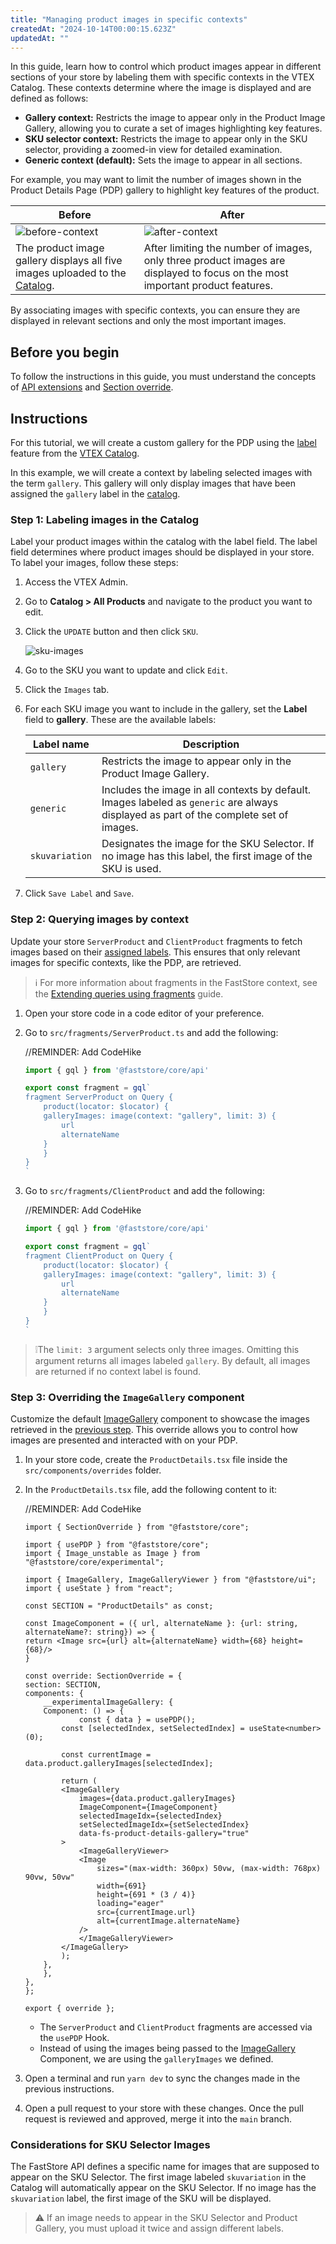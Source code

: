 ```yaml
---
title: "Managing product images in specific contexts"
createdAt: "2024-10-14T00:00:15.623Z"
updatedAt: ""
---
```


In this guide, learn how to control which product images appear in different sections of your store by labeling them with specific contexts in the VTEX Catalog. These contexts determine where the image is displayed and are defined as follows:

- **Gallery context:** Restricts the image to appear only in the Product Image Gallery, allowing you to curate a set of images highlighting key features.
- **SKU selector context:** Restricts the image to appear only in the SKU selector, providing a zoomed-in view for detailed examination.
- **Generic context (default):** Sets the image to appear in all sections.

For example, you may want to limit the number of images shown in the Product Details Page (PDP) gallery to highlight key features of the product.

| **Before** | **After** |
| ---------- | --------- |
| ![before-context](https://vtexhelp.vtexassets.com/assets/docs/src/before___bec5e5c536162b228cd4d50d0042c4a6.png) | ![after-context](https://vtexhelp.vtexassets.com/assets/docs/src/after___f6bb9be611ba511d7eee8558c34a2732.png) |
| The product image gallery displays all five images uploaded to the [Catalog](https://help.vtex.com/en/tracks/catalog-101--5AF0XfnjfWeopIFBgs3LIQ). | After limiting the number of images, only three product images are displayed to focus on the most important product features. |

By associating images with specific contexts, you can ensure they are displayed in relevant sections and only the most important images.

## Before you begin

To follow the instructions in this guide, you must understand the concepts of [API extensions](https://developers.vtex.com/docs/guides/faststore/api-extensions-overview) and [Section override](https://developers.vtex.com/docs/guides/faststore/overrides-overview).

## Instructions

For this tutorial, we will create a custom gallery for the PDP using the [label](https://help.vtex.com/en/tracks/catalog-101--5AF0XfnjfWeopIFBgs3LIQ/17PxekVPmVYI4c3OCQ0ddJ#adding-an-image-to-the-sku) feature from the [VTEX Catalog](https://help.vtex.com/tracks/catalog-101--5AF0XfnjfWeopIFBgs3LIQ).

In this example, we will create a context by labeling selected images with the term `gallery`. This gallery will only display images that have been assigned the `gallery` label in the [catalog](https://help.vtex.com/en/tracks/catalog-101--5AF0XfnjfWeopIFBgs3LIQ).

### Step 1: Labeling images in the Catalog

Label your product images within the catalog with the label field.
The label field determines where product images should be displayed in your store.
To label your images, follow these steps:

1. Access the VTEX Admin.
2. Go to **Catalog > All Products** and navigate to the product you want to edit.
3. Click the `UPDATE` button and then click `SKU`.

    ![sku-images](https://vtexhelp.vtexassets.com/assets/docs/src/sku-images-admin___1baaa1f88be16795b892634b80676ccc.gif)

4. Go to the SKU you want to update and click `Edit`.
5. Click the `Images` tab.
6. For each SKU image you want to include in the gallery, set the **Label** field to **gallery**. These are the available labels:

    | Label name | Description |
    | ---------------- | ---------------- |
    | `gallery` | Restricts the image to appear only in the Product Image Gallery. |
    | `generic` | Includes the image in all contexts by default. Images labeled as `generic` are always displayed as part of the complete set of images. |
    | `skuvariation` | Designates the image for the SKU Selector. If no image has this label, the first image of the SKU is used. |

7. Click `Save Label` and `Save`.

### Step 2: Querying images by context

Update your store `ServerProduct` and `ClientProduct` fragments to fetch images based on their [assigned labels](#step-1-labeling-images-in-the-catalog). This ensures that only relevant images for specific contexts, like the PDP, are retrieved.

> ℹ️ For more information about fragments in the FastStore context, see the [Extending queries using fragments](https://developers.vtex.com/docs/guides/faststore/api-extensions-extending-queries-using-fragments) guide.

1. Open your store code in a code editor of your preference.
2. Go to `src/fragments/ServerProduct.ts` and add the following:

    //REMINDER: Add CodeHike

    ```js src/fragments/ServerProduct.ts
    import { gql } from '@faststore/core/api'
    
    export const fragment = gql`
    fragment ServerProduct on Query {
        product(locator: $locator) {
        galleryImages: image(context: "gallery", limit: 3) {
            url
            alternateName
        }
        }
    }
    `
    ```

3. Go to `src/fragments/ClientProduct` and add the following:

    //REMINDER: Add CodeHike

    ```js src/fragments/ClientProduct
    import { gql } from '@faststore/core/api'
    
    export const fragment = gql`
    fragment ClientProduct on Query {
        product(locator: $locator) {
        galleryImages: image(context: "gallery", limit: 3) {
            url
            alternateName
        }
        }
    }
    `
    ```

> ❕The `limit: 3` argument selects only three images. Omitting this argument returns all images labeled `gallery`. By default, all images are returned if no context label is found.

### Step 3: Overriding the `ImageGallery` component

Customize the default [ImageGallery](https://developers.vtex.com/docs/guides/faststore/organisms-image-gallery) component to showcase the images retrieved in the [previous step](#step-1-labeling-images-in-the-catalog). This override allows you to control how images are presented and interacted with on your PDP.

1. In your store code, create the `ProductDetails.tsx` file inside the `src/components/overrides` folder.
2. In the `ProductDetails.tsx` file, add the following content to it:

    //REMINDER: Add CodeHike

    ```tsx
    import { SectionOverride } from "@faststore/core";

    import { usePDP } from "@faststore/core";
    import { Image_unstable as Image } from "@faststore/core/experimental";

    import { ImageGallery, ImageGalleryViewer } from "@faststore/ui";
    import { useState } from "react";

    const SECTION = "ProductDetails" as const;

    const ImageComponent = ({ url, alternateName }: {url: string, alternateName?: string}) => {
    return <Image src={url} alt={alternateName} width={68} height={68}/>
    }

    const override: SectionOverride = {
    section: SECTION,
    components: {
        __experimentalImageGallery: {
        Component: () => {
                const { data } = usePDP();
            const [selectedIndex, setSelectedIndex] = useState<number>(0);
    
            const currentImage = data.product.galleryImages[selectedIndex];

            return (
            <ImageGallery
                images={data.product.galleryImages}
                ImageComponent={ImageComponent}
                selectedImageIdx={selectedIndex}
                setSelectedImageIdx={setSelectedIndex}
                data-fs-product-details-gallery="true"
            >
                <ImageGalleryViewer>
                <Image
                    sizes="(max-width: 360px) 50vw, (max-width: 768px) 90vw, 50vw"
                    width={691}
                    height={691 * (3 / 4)}
                    loading="eager"
                    src={currentImage.url}
                    alt={currentImage.alternateName}
                />
                </ImageGalleryViewer>
            </ImageGallery>
            );
        },
        },
    },
    };

    export { override };
    ```

   - The `ServerProduct` and `ClientProduct` fragments are accessed via the `usePDP` Hook.
   - Instead of using the images being passed to the [ImageGallery](https://developers.vtex.com/docs/guides/faststore/organisms-image-gallery) Component, we are using the `galleryImages` we defined.

3. Open a terminal and run `yarn dev` to sync the changes made in the previous instructions.
4. Open a pull request to your store with these changes. Once the pull request is reviewed and approved, merge it into the `main` branch.

### Considerations for SKU Selector Images

The FastStore API defines a specific name for images that are supposed to appear on the SKU Selector. The first image labeled `skuvariation` in the Catalog will automatically appear on the SKU Selector. If no image has the `skuvariation` label, the first image of the SKU will be displayed.

> ⚠ If an image needs to appear in the SKU Selector and Product Gallery, you must upload it twice and assign different labels.
